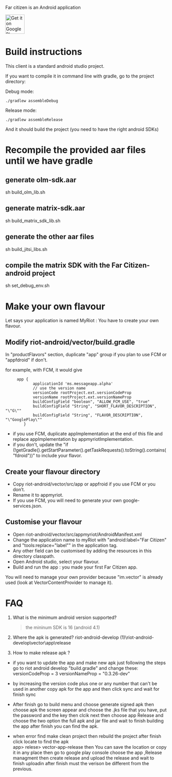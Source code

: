 Far citizen  is an Android application

 [<img src="https://play.google.com/intl/en_us/badges/images/generic/en_badge_web_generic.png" alt="Get it on Google Play" height="60">](https://play.google.com/store/apps/details?id=ms.messageapp.alpha&hl=en&utm_source=global_co&utm_medium=prtnr&utm_content=Mar2515&utm_campaign=PartBadge&pcampaignid=MKT-Other-global-all-co-prtnr-py-PartBadge-Mar2515-1)


Build instructions
==================

This client is a standard android studio project.

If you want to compile it in command line with gradle, go to the project directory:

Debug mode:

`./gradlew assembleDebug`

Release mode:

`./gradlew assembleRelease`

And it should build the project (you need to have the right android SDKs)

Recompile the provided aar files until we have gradle
======================================================

generate olm-sdk.aar
--------------------

sh build_olm_lib.sh

generate matrix-sdk.aar
----------------------

sh build_matrix_sdk_lib.sh

generate the other aar files
----------------------

sh build_jitsi_libs.sh

compile the matrix SDK with the Far Citizen-android project
----------------------

sh set_debug_env.sh

Make your own flavour
=====================

Let says your application is named MyRiot : You have to create your own flavour.

Modify riot-android/vector/build.gradle
---------------------------------------

In "productFlavors" section, duplicate "app" group if you plan to use FCM or "appfdroid" if don't.

for example, with FCM, it would give

```
     app {
            applicationId 'ms.messageapp.alpha'
            // use the version name
            versionCode rootProject.ext.versionCodeProp
            versionName rootProject.ext.versionNameProp
            buildConfigField "boolean", "ALLOW_FCM_USE", "true"
            buildConfigField "String", "SHORT_FLAVOR_DESCRIPTION", "\"G\""
            buildConfigField "String", "FLAVOR_DESCRIPTION", "\"GooglePlay\""
        }
```

- if you use FCM, duplicate appImplementation at the end of this file and replace appImplementation by appmyriotImplementation.
- if you don't, update the "if (!getGradle().getStartParameter().getTaskRequests().toString().contains("fdroid"))" to include your flavor.

Create your flavour directory
-----------------------------

- Copy riot-android/vector/src/app or appfroid if you use FCM or you don’t.
- Rename it to appmyriot.
- If you use FCM, you will need to generate your own google-services.json.

Customise your flavour
----------------------

- Open riot-android/vector/src/appmyriot/AndroidManifest.xml
- Change the application name to myRiot with "android:label="Far Citizen" and "tools:replace="label"" in the application tag.
- Any other field can be customised by adding the resources in this directory classpath.
- Open Android studio, select your flavour.
- Build and run the app : you made your first Far Citizen app.

You will need to manage your own provider because "im.vector" is already used (look at VectorContentProvider to manage it).

FAQ
===

1. What is the minimum android version supported?

    > the mininum SDK is 16 (android 4.1)

2. Where the apk is generated?
riot-android-develop (1)\riot-android-develop\vector\app\release


3. How to make release apk ?

  * if you want to update the app and make new apk just following the steps  go to riot android develop "build.gradle"
     and change these: 
    versionCodeProp = 3
    versionNameProp = "0.3.26-dev"
  * by increasing the version code plus one or any number that can't be used in another copy apk for the app
	and then click sync  and wait for finish sync 
	
  *   After finish go to build menu and choose generate signed apk  then choose apk the  screen appear and choose the .jks file
	 that you have,  put the password and the key  then clcik next then choose app Release and choose the two option the full apk           and jar file and wait to finish building the app after finish you can find the apk.
  *  when error find make clean project then rebuild the project after finish click locate  to find the apk  
     app> relese> vector-app-release  then You can save the location or copy it in any place  then go to google play console 
	  choose the app ,Release managment  then create release and upload  the release and wait to finish uploadin  after finish must     the verison be different from the previous.
	  
